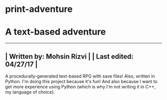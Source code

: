 # print-adventure
# A text-based adventure

-----------------------------
| Written by:  Mohsin Rizvi |
| Last edited: 04/27/17     |
-----------------------------

A procedurally-generated text-based RPG with save files! Also, written
in Python. I'm doing this project because it's fun! And also because
I want to get more experience using Python (which is why I'm not
writing it in C++, my language of choice).
